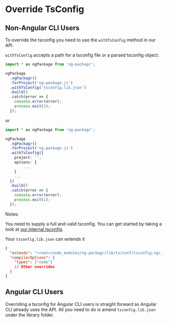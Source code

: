 # Override TsConfig

## Non-Angular CLI Users

To override the tsconfig you need to use the `withTsConfig` method in our API.

`withTsConfig` accepts a path for a tsconfig file or a parsed tsconfig object.

```ts
import * as ngPackage from 'ng-packagr';

ngPackage
  .ngPackagr()
  .forProject('ng-package.js')
  .withTsConfig('tsconfig.lib.json')
  .build()
  .catch(error => {
    console.error(error);
    process.exit(1);
  });
```

or

```ts
import * as ngPackage from 'ng-packagr';

ngPackage
  .ngPackagr()
  .forProject('ng-package.js')
  .withTsConfig({
    project: '',
    options: {
        ...
    }
    ...
  })
  .build()
  .catch(error => {
    console.error(error);
    process.exit(1);
  });
```

Notes:

You need to supply a full and valid tsconfig. You can get started by taking a look at [our internal tsconfig](../src/lib/ts/conf/tsconfig.ngc.json).

Your `tsconfig.lib.json` can extends it

```json
{
  "extends": "<root>/node_modules/ng-packagr/lib/ts/conf/tsconfig.ngc.json",
  "compilerOptions": {
    "types": ["node"]
    // Other overrides
  }
}
```

## Angular CLI Users

Overriding a tsconfig for Angular CLI users is straight forward as Angular CLI already uses the API. All you need to do is amend `tsconfig.lib.json` under the library folder.

